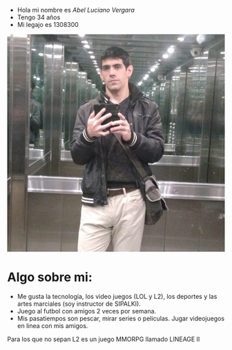 
- Hola mi nombre es *Abel Luciano Vergara*
- Tengo 34 años
- Mi legajo es 1308300

![image](https://github.com/pdepjm/2023-tp0-presentacion-abelvergara88/blob/main/70966264_10218104588079088_5566520693585084416_n.jpg)


# Algo sobre mi:
- Me gusta la tecnología, los video juegos (LOL y L2), los deportes y las artes marciales (soy instructor de SIPALKI).
- Juego al futbol con amigos 2 veces por semana.
- Mis pasatiempos son pescar, mirar series o peliculas. Jugar videojuegos en linea con mis amigos.



Para los que no sepan L2 es un juego MMORPG llamado LINEAGE II
